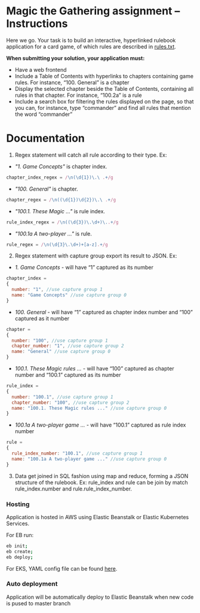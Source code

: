 # Magic the Gathering assignment – Instructions

Here we go. Your task is to build an interactive, hyperlinked rulebook application for a card game, of which rules are described in <a href="https://media.wizards.com/2021/downloads/MagicCompRules%2020210419.txt">rules.txt</a>.

**When submitting your solution, your application must:**

* Have a web frontend
* Include a Table of Contents with hyperlinks to chapters containing game rules. For instance, “100. General” is a chapter
* Display the selected chapter beside the Table of Contents, containing all rules in that chapter. For instance, “100.2a” is a rule
* Include a search box for filtering the rules displayed on the page, so that you can, for instance, type “commander” and find all rules that mention the word “commander”


# Documentation
1. Regex statement will catch all rule according to their type. Ex: 
* *"1. Game Concepts"* is chapter index.
```javascript
chapter_index_regex = /\n(\d{1})\.\ .+/g
```
* *"100. General"* is chapter.
```javascript
chapter_regex = /\n((\d{1})\d{2})\.\ .+/g
```
* *"100.1. These Magic ..."* is rule index.
```javascript
rule_index_regex = /\n((\d{3})\.\d+)\..+/g
```
* *"100.1a A two-player ..."* is rule.
```javascript
rule_regex = /\n(\d{3}\.\d+)+[a-z].+/g
```

2. Regex statement with capture group export its result to JSON. Ex:

* *1. Game Concepts* - will have “1” captured as its number
```javascript
chapter_index =
{
  number: "1", //use capture group 1
  name: "Game Concepts" //use capture group 0
}
```
* *100. General* - will have “1” captured as chapter index number and “100” captured as it number
```javascript
chapter =
{
  number: "100", //use capture group 1
  chapter_number: "1", //use capture group 2
  name: "General" //use capture group 0
}
```
* *100.1. These Magic rules ...* - will have “100” captured as chapter number and “100.1” captured as its number
```javascript
rule_index =
{
  number: "100.1", //use capture group 1
  chapter_number: "100", //use capture group 2
  name: "100.1. These Magic rules ..." //use capture group 0
}
```
* *100.1a A two-player game ...* - will have “100.1” captured as rule index number
```javascript
rule =
{
  rule_index_number: "100.1", //use capture group 1
  name: "100.1a A two-player game ..." //use capture group 0
}
```

3. Data get joined in SQL fashion using map and reduce, forming a JSON structure of the rulebook. Ex: rule_index and rule can be join by match rule_index.number and rule.rule_index_number.

### Hosting
Application is hosted in AWS using Elastic Beanstalk or Elastic Kubernetes Services.

For EB run:
```bash
eb init;
eb create;
eb deploy;
```
For EKS, YAML config file can be found <a href="https://github.com/ThangEthan/reaktor-kube/blob/master/api.yaml">here</a>.

### Auto deployment 
Application will be automatically deploy to Elastic Beanstalk when new code is pused to master branch
